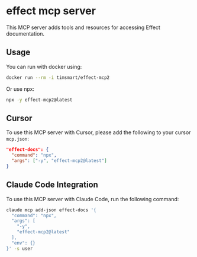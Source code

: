 # effect mcp server

This MCP server adds tools and resources for accessing Effect documentation.

## Usage

You can run with docker using:

```bash
docker run --rm -i timsmart/effect-mcp2
```

Or use npx:

```bash
npx -y effect-mcp2@latest
```

## Cursor
To use this MCP server with Cursor, please add the following to your cursor `mcp.json`:

```json
"effect-docs": {
  "command": "npx",
  "args": ["-y", "effect-mcp2@latest"]
}
```

## Claude Code Integration

To use this MCP server with Claude Code, run the following command:

```bash
claude mcp add-json effect-docs '{
  "command": "npx",
  "args": [
    "-y",
    "effect-mcp2@latest"
  ],
  "env": {}
}' -s user
```
